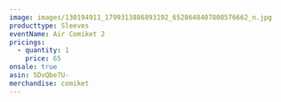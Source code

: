 ```yaml
---
image: images/130194911_1799313886893192_6528648407808576662_n.jpg
producttype: Sleeves
eventName: Air Comiket 2
pricings:
  - quantity: 1
    price: 65
onsale: true
asin: 5DvQbe7U-
merchandise: comiket
---
```

